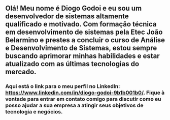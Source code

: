 ## Olá! Meu nome é Diogo Godoi e eu sou um desenvolvedor de sistemas altamente qualificado e motivado. Com formação técnica em desenvolvimento de sistemas pela Etec João Belarmino e prestes a concluir o curso de Análise e Desenvolvimento de Sistemas, estou sempre buscando aprimorar minhas habilidades e estar atualizado com as últimas tecnologias do mercado.

### Aqui está o link para o meu perfil no LinkedIn: https://www.linkedin.com/in/diogo-godoi-9b1b001b0/. Fique à vontade para entrar em contato comigo para discutir como eu posso ajudar a sua empresa a atingir seus objetivos de tecnologia e negócios.
